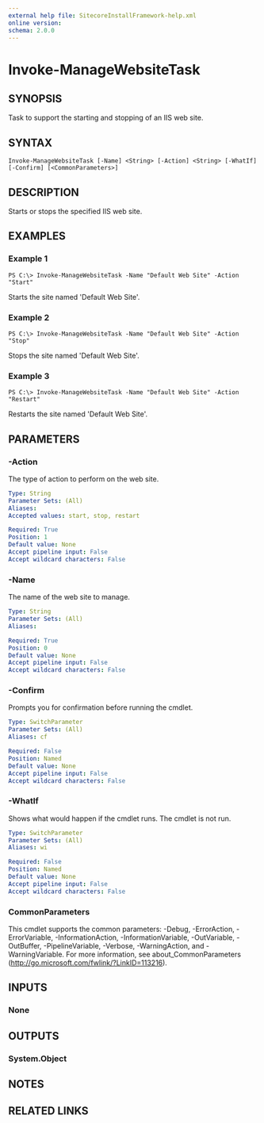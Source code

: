 ```yaml
---
external help file: SitecoreInstallFramework-help.xml
online version: 
schema: 2.0.0
---
```


# Invoke-ManageWebsiteTask

## SYNOPSIS
Task to support the starting and stopping of an IIS web site.

## SYNTAX

```
Invoke-ManageWebsiteTask [-Name] <String> [-Action] <String> [-WhatIf] [-Confirm] [<CommonParameters>]
```

## DESCRIPTION
Starts or stops the specified IIS web site.

## EXAMPLES

### Example 1
```
PS C:\> Invoke-ManageWebsiteTask -Name "Default Web Site" -Action "Start"
```

Starts the site named 'Default Web Site'.

### Example 2
```
PS C:\> Invoke-ManageWebsiteTask -Name "Default Web Site" -Action "Stop"
```

Stops the site named 'Default Web Site'.

### Example 3
```
PS C:\> Invoke-ManageWebsiteTask -Name "Default Web Site" -Action "Restart"
```

Restarts the site named 'Default Web Site'.

## PARAMETERS

### -Action
The type of action to perform on the web site.

```yaml
Type: String
Parameter Sets: (All)
Aliases: 
Accepted values: start, stop, restart

Required: True
Position: 1
Default value: None
Accept pipeline input: False
Accept wildcard characters: False
```

### -Name
The name of the web site to manage.

```yaml
Type: String
Parameter Sets: (All)
Aliases: 

Required: True
Position: 0
Default value: None
Accept pipeline input: False
Accept wildcard characters: False
```

### -Confirm
Prompts you for confirmation before running the cmdlet.

```yaml
Type: SwitchParameter
Parameter Sets: (All)
Aliases: cf

Required: False
Position: Named
Default value: None
Accept pipeline input: False
Accept wildcard characters: False
```

### -WhatIf
Shows what would happen if the cmdlet runs.
The cmdlet is not run.

```yaml
Type: SwitchParameter
Parameter Sets: (All)
Aliases: wi

Required: False
Position: Named
Default value: None
Accept pipeline input: False
Accept wildcard characters: False
```

### CommonParameters
This cmdlet supports the common parameters: -Debug, -ErrorAction, -ErrorVariable, -InformationAction, -InformationVariable, -OutVariable, -OutBuffer, -PipelineVariable, -Verbose, -WarningAction, and -WarningVariable. For more information, see about_CommonParameters (http://go.microsoft.com/fwlink/?LinkID=113216).

## INPUTS

### None

## OUTPUTS

### System.Object

## NOTES

## RELATED LINKS

